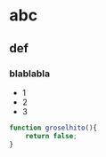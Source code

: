 # abc

## def

### blablabla

* 1
* 2
* 3

```javascript
function groselhito(){
	return false;
}
```
